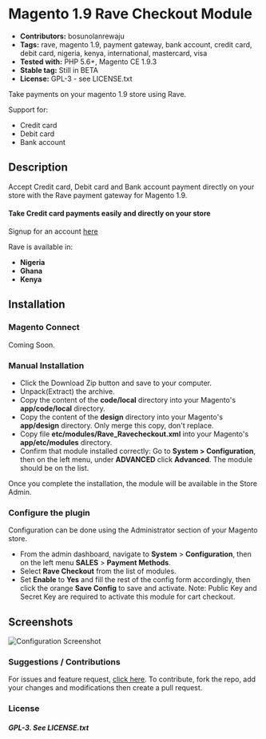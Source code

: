# Magento 1.9 Rave Checkout Module

 - **Contributors:** bosunolanrewaju
 - **Tags:** rave, magento 1.9, payment gateway, bank account, credit card, debit card, nigeria, kenya, international, mastercard, visa
 - **Tested with:** PHP 5.6+, Magento CE 1.9.3
 - **Stable tag:** Still in BETA
 - **License:** GPL-3 - see LICENSE.txt

Take payments on your magento 1.9 store using Rave.

Support for:

 - Credit card
 - Debit card
 - Bank account


## Description

Accept Credit card, Debit card and Bank account payment directly on your store with the Rave payment gateway for Magento 1.9.

#### Take Credit card payments easily and directly on your store

Signup for an account [here](https://flutterwave.com)

Rave is available in:

* __Nigeria__
* __Ghana__
* __Kenya__



## Installation


### Magento Connect

Coming Soon.


### Manual Installation

*  Click the Download Zip button and save to your computer.
*  Unpack(Extract) the archive.
*  Copy the content of the __code/local__ directory into your Magento's __app/code/local__ directory.
*  Copy the content of the __design__ directory into your Magento's __app/design__ directory. Only merge this copy, don't replace.
*  Copy file __etc/modules/Rave_Ravecheckout.xml__ into your Magento's __app/etc/modules__ directory.
*  Confirm that module installed correctly:
   Go to __System > Configuration__, then on the left menu, under __ADVANCED__ click __Advanced__. The module should be on the list.

Once you complete the installation, the module will be available in the Store Admin.



### Configure the plugin

Configuration can be done using the Administrator section of your Magento store.

* From the admin dashboard, navigate to __System__ > __Configuration__, then on the left menu __SALES__ > __Payment Methods__.
* Select __Rave Checkout__ from the list of modules.
* Set __Enable__ to __Yes__ and fill the rest of the config form accordingly, then click the orange __Save Config__ to save and activate.
  Note: Public Key and Secret Key are required to activate this module for cart checkout.

## Screenshots ##

![Configuration Screenshot](https://cloud.githubusercontent.com/assets/8383666/22692659/43c987f0-ed40-11e6-9b7c-c25b9576556e.png)


### Suggestions / Contributions

For issues and feature request, [click here](https://github.com/bosunolanrewaju/magento1-rave-checkout/issues).
To contribute, fork the repo, add your changes and modifications then create a pull request.


### License

##### GPL-3. See LICENSE.txt
